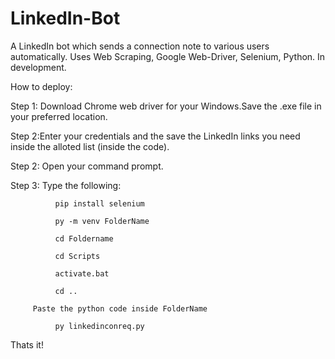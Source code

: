 # LinkedIn-Bot
A LinkedIn bot which sends a connection note to various users automatically.
Uses Web Scraping, Google Web-Driver, Selenium, Python.
In development.

How to deploy:
  
  Step 1: Download Chrome web driver for your Windows.Save the .exe file in your preferred location.
  
  Step 2:Enter your credentials and the save the LinkedIn links you need inside the alloted list (inside the code).
  
  Step 2: Open your command prompt.
  
  Step 3: Type the following:
 
              pip install selenium
              
              py -m venv FolderName
              
              cd Foldername
              
              cd Scripts
              
              activate.bat
              
              cd ..
              
         Paste the python code inside FolderName
         
              py linkedinconreq.py
              
  Thats it!

